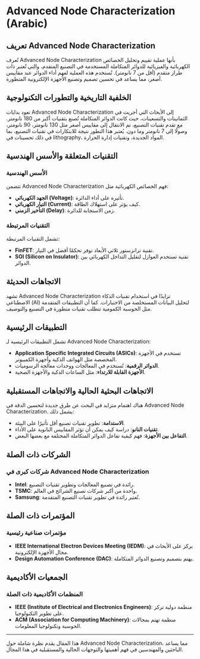# Advanced Node Characterization (Arabic)

## تعريف Advanced Node Characterization

تُعرف Advanced Node Characterization بأنها عملية تقييم وتحليل الخصائص الكهربائية والفيزيائية للدوائر المتكاملة المستخدمة في التصنيع المتقدم، والتي تُعتبر ذات طراز متقدم (أقل من 7 نانومتر). تُستخدم هذه العملية لفهم أداء الدوائر عند مقاييس أصغر، مما يساعد في تحسين تصميم وتصنيع الأجهزة الإلكترونية المتطورة.

## الخلفية التاريخية والتطورات التكنولوجية

تعود بدايات Advanced Node Characterization إلى الأبحاث التي أجريت في الثمانينات والتسعينات، حيث كانت الدوائر المتكاملة تُصنع بتقنيات أكبر من 180 نانومتر. مع تقدم تقنيات التصنيع، تم الانتقال إلى مقاييس أصغر مثل 130 نانومتر، 90 نانومتر، وصولًا إلى 7 نانومتر وما دون. يُعتبر هذا التطور نتيجة للابتكارات في تقنيات التصنيع، بما في ذلك تحسينات في lithography، المواد الجديدة، وتقنيات إدارة الحرارة.

## التقنيات المتعلقة والأسس الهندسية

### الأسس الهندسية

تتضمن Advanced Node Characterization فهم الخصائص الكهربائية مثل:

- **الجهد الكهربائي (Voltage)**: تأثيره على أداء الدائرة.
- **التيار الكهربائي (Current)**: كيف يؤثر على استهلاك الطاقة.
- **التأخير الزمني (Delay)**: زمن الاستجابة للدائرة.

### التقنيات المرتبطة

تشمل التقنيات المرتبطة:

- **FinFET**: تقنية ترانزستور ثلاثي الأبعاد توفر تحكمًا أفضل في التيار.
- **SOI (Silicon on Insulator)**: تقنية تستخدم العوازل لتقليل التداخل الكهربائي بين الدوائر.

## الاتجاهات الحديثة

تشهد Advanced Node Characterization تزايدًا في استخدام تقنيات الذكاء الاصطناعي (AI) لتحليل البيانات المستخلصة من الاختبارات. كما أن التطبيقات المتقدمة مثل الحوسبة الكمومية تتطلب تقنيات متطورة في التصنيع والتوصيف.

## التطبيقات الرئيسية

تشمل التطبيقات الرئيسية لـ Advanced Node Characterization:

- **Application Specific Integrated Circuits (ASICs)**: تستخدم في الأجهزة المخصصة مثل الهواتف الذكية وأجهزة الكمبيوتر.
- **الدوائر الرقمية**: تُستخدم في المعالجات ووحدات معالجة الرسوميات.
- **الأجهزة القابلة للارتداء**: مثل الساعات الذكية والأجهزة الصحية.

## الاتجاهات البحثية الحالية والاتجاهات المستقبلية

هناك اهتمام متزايد في البحث عن طرق جديدة لتحسين الدقة في Advanced Node Characterization. يشمل ذلك:

- **الاستدامة**: تطوير تقنيات تصنيع أقل تأثيرًا على البيئة.
- **تقنيات النانو**: دراسة كيف يمكن أن تؤثر المقاييس النانوية على الأداء.
- **التفاعل بين الأجهزة**: فهم كيفية تفاعل الدوائر المتكاملة المختلفة مع بعضها البعض.

## الشركات ذات الصلة

### شركات كبرى في Advanced Node Characterization

- **Intel**: رائدة في تصنيع المعالجات وتطوير تقنيات التصنيع.
- **TSMC**: واحدة من أكبر شركات تصنيع الشرائح في العالم.
- **Samsung**: تُعتبر رائدة في تطوير تقنيات التصنيع المتقدمة.

## المؤتمرات ذات الصلة

### مؤتمرات صناعية رئيسية

- **IEEE International Electron Devices Meeting (IEDM)**: يركز على الأبحاث في مجال الأجهزة الإلكترونية.
- **Design Automation Conference (DAC)**: يهتم بتصميم وتصنيع الدوائر المتكاملة.

## الجمعيات الأكاديمية

### المنظمات الأكاديمية ذات الصلة

- **IEEE (Institute of Electrical and Electronics Engineers)**: منظمة دولية تركز على تطوير التكنولوجيا.
- **ACM (Association for Computing Machinery)**: منظمة تهتم بمجالات الحوسبة وتكنولوجيا المعلومات.

---

هذا المقال يقدم نظرة شاملة حول Advanced Node Characterization، مما يساعد الباحثين والمهندسين في فهم أهميتها والتوجهات الحالية والمستقبلية في هذا المجال.